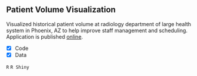 ## Patient Volume Visualization
Visualized historical patient volume at radiology department of large health system in Phoenix, AZ to help improve staff management and scheduling. Application is published [online](https://nap424.shinyapps.io/patient_volume_visualization/).
- [x] Code
- [x] Data 

`R` `R Shiny`
